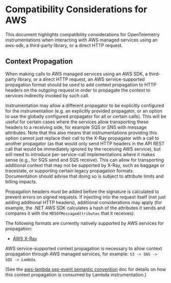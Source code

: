 # Compatibility Considerations for AWS

This document highlights compatibility considerations for OpenTelemetry
instrumentations when interacting with AWS managed services using an aws-sdk,
a third-party library, or a direct HTTP request.

## Context Propagation

When making calls to AWS managed services using an AWS SDK, a third-party
library, or a direct HTTP request, an AWS service-supported propagation format should
be used to add context propagation to HTTP headers on the outgoing request in order
to propagate the context to services indirectly invoked by such call.

Instrumentation may allow a different propagator to be explicitly configured for
the instrumentation (e.g. an explicitly provided propagator, or an option to use the
globally configured propagator for all or certain calls).
This will be useful for certain cases where the services allow transporting these
headers to a receiving side, for example SQS or SNS with message attributes.
Note that this also means that instrumentations providing this option cannot just
replace their call to the X-Ray propagator with a call to another propagator (as
that would only send HTTP headers in the API REST call that would be immediately
ignored by the receiving AWS service), but will need to introduce per-service-call
implementations where it makes sense (e.g., for SQS send and SQS receive).
This can allow for transporting additional context that may not be supported by X-Ray,
such as baggage or tracestate, or supporting certain legacy propagation formats.
Documentation should advise that doing so is subject to attribute limits and billing impacts.

Propagation headers must be added before the signature is calculated to prevent
errors on signed requests. If injecting into the request itself (not just adding
additional HTTP headers), additional considerations may apply (for example, the
.NET AWS SDK calculates a hash of the attributes it sends and compares it with
the  `MD5OfMessageAttributes` that it receives).

The following formats are currently natively supported by AWS services for propagation:

* [AWS X-Ray](https://docs.aws.amazon.com/xray/latest/devguide/aws-xray.html)

AWS service-supported context propagation is necessary to allow context propagation
through AWS managed services, for example: `S3 -> SNS -> SQS -> Lambda`.

(See the [aws-lambda sqs-event semantic convention](https://github.com/open-telemetry/semantic-conventions/blob/main/docs/faas/aws-lambda.md#sqs-event)
doc for details on how this context propagation is consumed by Lambda instrumentation.)
